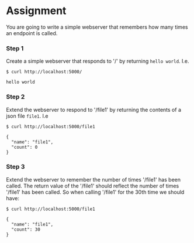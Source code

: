 # Assignment

You are going to write a simple webserver that remembers how many times an endpoint is called.

### Step 1
Create a simple webserver that responds to '/' by returning `hello world`. I.e.

```
$ curl http://localhost:5000/

hello world
```

### Step 2
Extend the webserver to respond to '/file1' by returning the contents of a json file `file1`. I.e

```
$ curl http://localhost:5000/file1

{
  "name": "file1",
  "count": 0
}
```

### Step 3
Extend the webserver to remember the number of times '/file1' has been called. The return value of the 
'/file1' should reflect the number of times '/file1' has been called. So when calling '/file1' for the 
30th time we should have:

```
$ curl http://localhost:5000/file1

{
  "name": "file1",
  "count": 30
}
```

